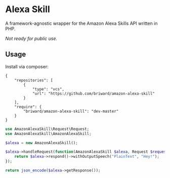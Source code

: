 # Alexa Skill

A framework-agnostic wrapper for the Amazon Alexa Skills API written in PHP.

_Not ready for public use._

## Usage

Install via composer:

```
{
    "repositories": [
        {
            "type": "vcs",
            "url": "https://github.com/briward/amazon-alexa-skill"
        }
    ],
    "require": {
        "briward/amazon-alexa-skill": "dev-master"
    }
}
```

```php
use AmazonAlexaSkill\Request\Request;
use AmazonAlexaSkill\AmazonAlexaSkill;

$alexa = new AmazonAlexaSkill();

$alexa->handleRequest(function(AmazonAlexaSkill $alexa, Request $request) {
    return $alexa->respond()->withOutputSpeech("PlainText", "Hey!");
});

return json_encode($alexa->getResponse());
```
